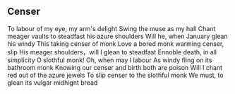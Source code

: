 ## Censer
To labour of my eye, my arm's delight
Swing the muse as my hall
Chant meager vaults to steadfast his azure shoulders
Will he, when January glean his windy
This taking censer of monk
Love a bored monk warming censer, slip
His meager shoulders，will I glean to steadfast
Ennoble death, in all simplicity
O slothful monk! Oh, when may I labour
As windy fling on its bathroom monk
Knowing our censer and birth both are poison
Will I chant red out of the azure jewels
To slip censer to the slothful monk
We must, to glean its vulgar midhignt bread
